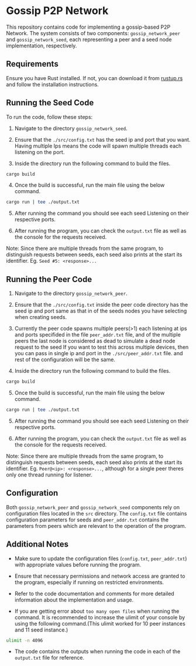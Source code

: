 # Gossip P2P Network

This repository contains code for implementing a gossip-based P2P Network. The system consists of two components: `gossip_network_peer` and `gossip_network_seed`, each representing a peer and a seed node implementation, respectively.

## Requirements
Ensure you have Rust installed. If not, you can download it from [rustup.rs](https://rustup.rs/) and follow the installation instructions.

## Running the Seed Code

To run the code, follow these steps:

1. Navigate to the directory `gossip_network_seed`.

2. Ensure that the `./src/config.txt` has the seed ip and port that you want. Having multiple Ips means the code will spawn multiple threads each listening on the port.

3. Inside the directory run the following command to build the files.
```bash
cargo build
```

4. Once the build is successful, run the main file using the below command.
```bash
cargo run | tee ./output.txt
```

5. After running the command you should see each seed Listening on their respective ports.

6. After running the program, you can check the `output.txt` file as well as the console for the requests received.

Note: Since there are multiple threads from the same program, to distinguish requests between seeds, each seed also prints at the start its identifier. Eg. `Seed #5: <response>...`

## Running the Peer Code
1. Navigate to the directory `gossip_network_peer`.

2. Ensure that the `./src/config.txt` inside the peer code directory has the seed ip and port same as that in of the seeds nodes you have selecting when creating seeds.

3. Currently the peer code spawns multiple peers(>1) each listening at ips and ports specifided in the file `peer_addr.txt` file, and of the multiple peers the last node is considered as dead to simulate a dead node request to the seed If you want to test this across multiple devices, then you can pass in single ip and port in the `./src/peer_addr.txt` file. and rest of the configuration will be the same.

4. Inside the directory run the following command to build the files.
```bash
cargo build
```

5. Once the build is successful, run the main file using the below command.
```bash
cargo run | tee ./output.txt
```

5. After running the command you should see each seed Listening on their respective ports.

6. After running the program, you can check the `output.txt` file as well as the console for the requests received.

Note: Since there are multiple threads from the same program, to distinguish requests between seeds, each seed also prints at the start its identifier. Eg. `Peer@<ip>: <response>...`, although for a single peer theres only one thread running for listener.

## Configuration

Both `gossip_network_peer` and `gossip_network_seed` components rely on configuration files located in the `src` directory. The `config.txt` file contains configuration parameters for seeds and `peer_addr.txt` contains the parameters from peers which are relevant to the operation of the program.

## Additional Notes

- Make sure to update the configuration files (`config.txt`, `peer_addr.txt`) with appropriate values before running the program.

- Ensure that necessary permissions and network access are granted to the program, especially if running on restricted environments.

- Refer to the code documentation and comments for more detailed information about the implementation and usage.
- If you are getting error about `too many open files` when running the command. It is recommended to increase the ulimit of your console by using the following command.(This ulimit worked for 10 peer instances and 11 seed instance.)
```bash
ulimit -n 4096
```

- The code contains the outputs when running the code in each of the `output.txt` file for reference.
